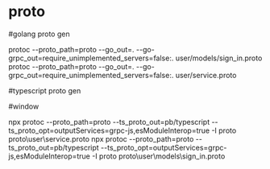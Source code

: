 # proto

#golang proto gen

protoc --proto_path=proto  --go_out=. --go-grpc_out=require_unimplemented_servers=false:.    user/models/sign_in.proto <br />
protoc --proto_path=proto  --go_out=. --go-grpc_out=require_unimplemented_servers=false:.    user/service.proto <br />

#typescript proto gen
    
#window

npx protoc   --proto_path=proto   --ts_proto_out=pb/typescript   --ts_proto_opt=outputServices=grpc-js,esModuleInterop=true -I proto proto\user\service.proto
npx protoc   --proto_path=proto   --ts_proto_out=pb/typescript   --ts_proto_opt=outputServices=grpc-js,esModuleInterop=true -I proto proto\user\models\sign_in.proto
